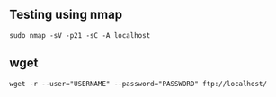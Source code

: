 ## Testing using nmap
```
sudo nmap -sV -p21 -sC -A localhost
```


## wget
```
wget -r --user="USERNAME" --password="PASSWORD" ftp://localhost/
```